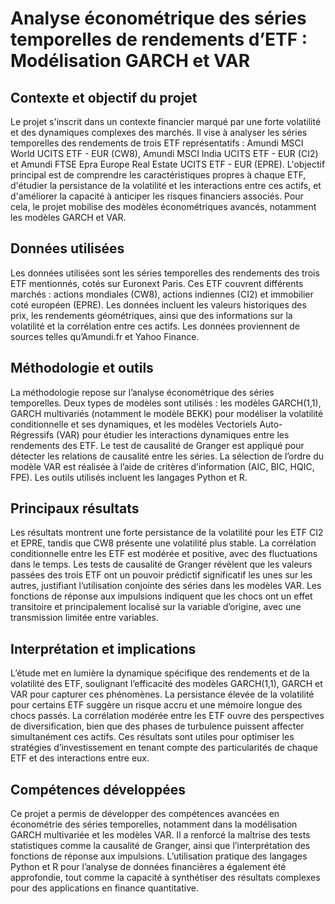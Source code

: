 # Analyse économétrique des séries temporelles de rendements d’ETF : Modélisation GARCH et VAR
## Contexte et objectif du projet
Le projet s'inscrit dans un contexte financier marqué par une forte volatilité et des dynamiques complexes des marchés. Il vise à analyser les séries temporelles des rendements de trois ETF représentatifs : Amundi MSCI World UCITS ETF - EUR (CW8), Amundi MSCI India UCITS ETF - EUR (CI2) et Amundi FTSE Epra Europe Real Estate UCITS ETF - EUR (EPRE). L'objectif principal est de comprendre les caractéristiques propres à chaque ETF, d'étudier la persistance de la volatilité et les interactions entre ces actifs, et d'améliorer la capacité à anticiper les risques financiers associés. Pour cela, le projet mobilise des modèles économétriques avancés, notamment les modèles GARCH et VAR.

## Données utilisées
Les données utilisées sont les séries temporelles des rendements des trois ETF mentionnés, cotés sur Euronext Paris. Ces ETF couvrent différents marchés : actions mondiales (CW8), actions indiennes (CI2) et immobilier coté européen (EPRE). Les données incluent les valeurs historiques des prix, les rendements géométriques, ainsi que des informations sur la volatilité et la corrélation entre ces actifs. Les données proviennent de sources telles qu’Amundi.fr et Yahoo Finance.

## Méthodologie et outils
La méthodologie repose sur l’analyse économétrique des séries temporelles. Deux types de modèles sont utilisés : les modèles GARCH(1,1), GARCH multivariés (notamment le modèle BEKK) pour modéliser la volatilité conditionnelle et ses dynamiques, et les modèles Vectoriels Auto-Régressifs (VAR) pour étudier les interactions dynamiques entre les rendements des ETF. Le test de causalité de Granger est appliqué pour détecter les relations de causalité entre les séries. La sélection de l’ordre du modèle VAR est réalisée à l’aide de critères d’information (AIC, BIC, HQIC, FPE). Les outils utilisés incluent les langages Python et R.

## Principaux résultats
Les résultats montrent une forte persistance de la volatilité pour les ETF CI2 et EPRE, tandis que CW8 présente une volatilité plus stable. La corrélation conditionnelle entre les ETF est modérée et positive, avec des fluctuations dans le temps. Les tests de causalité de Granger révèlent que les valeurs passées des trois ETF ont un pouvoir prédictif significatif les unes sur les autres, justifiant l’utilisation conjointe des séries dans les modèles VAR. Les fonctions de réponse aux impulsions indiquent que les chocs ont un effet transitoire et principalement localisé sur la variable d’origine, avec une transmission limitée entre variables.

## Interprétation et implications
L’étude met en lumière la dynamique spécifique des rendements et de la volatilité des ETF, soulignant l’efficacité des modèles GARCH(1,1), GARCH et VAR pour capturer ces phénomènes. La persistance élevée de la volatilité pour certains ETF suggère un risque accru et une mémoire longue des chocs passés. La corrélation modérée entre les ETF ouvre des perspectives de diversification, bien que des phases de turbulence puissent affecter simultanément ces actifs. Ces résultats sont utiles pour optimiser les stratégies d’investissement en tenant compte des particularités de chaque ETF et des interactions entre eux.

## Compétences développées
Ce projet a permis de développer des compétences avancées en économétrie des séries temporelles, notamment dans la modélisation GARCH multivariée et les modèles VAR. Il a renforcé la maîtrise des tests statistiques comme la causalité de Granger, ainsi que l’interprétation des fonctions de réponse aux impulsions. L’utilisation pratique des langages Python et R pour l’analyse de données financières a également été approfondie, tout comme la capacité à synthétiser des résultats complexes pour des applications en finance quantitative.
